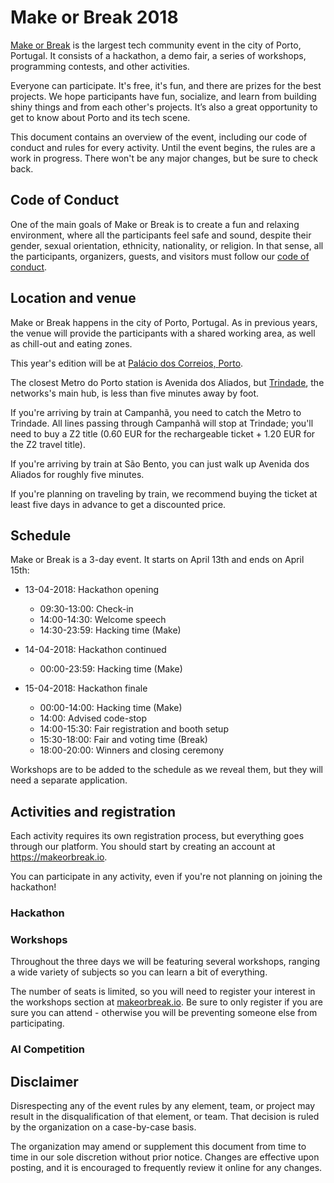 # Make or Break 2018

[Make or Break](https://makeorbreak.io) is the largest tech community event in
the city of Porto, Portugal. It consists of a hackathon, a demo fair, a series
of workshops, programming contests, and other activities.

Everyone can participate. It's free, it's fun, and there are prizes for the
best projects. We hope participants have fun, socialize, and learn from
building shiny things and from each other's projects. It’s also a great
opportunity to get to know about Porto and its tech scene.

This document contains an overview of the event, including our code of conduct
and rules for every activity. Until the event begins, the rules are a work in
progress. There won't be any major changes, but be sure to check back.


## Code of Conduct

One of the main goals of Make or Break is to create a fun and relaxing
environment, where all the participants feel safe and sound, despite their
gender, sexual orientation, ethnicity, nationality, or religion. In that sense,
all the participants, organizers, guests, and visitors must follow our [code of
conduct](code-of-conduct.md).


## Location and venue

Make or Break happens in the city of Porto, Portugal. As in previous years, the
venue will provide the participants with a shared working area, as well as
chill-out and eating zones.

This year's edition will be at [Palácio dos Correios, Porto](https://goo.gl/maps/mMwoSdTibWS2).

The closest Metro do Porto station is Avenida dos Aliados, but
[Trindade](https://goo.gl/maps/FiNN4bvCafA2), the networks's main hub, is less
than five minutes away by foot.

If you're arriving by train at Campanhã, you need to catch the Metro to
Trindade. All lines passing through Campanhã will stop at Trindade; you'll need
to buy a Z2 title (0.60 EUR for the rechargeable ticket + 1.20 EUR for the Z2
travel title).

If you're arriving by train at São Bento, you can just walk up Avenida dos
Aliados for roughly five minutes.

If you're planning on traveling by train, we recommend buying the ticket at
least five days in advance to get a discounted price.


## Schedule

Make or Break is a 3-day event. It starts on April 13th and ends on April 15th:

* 13-04-2018: Hackathon opening
    * 09:30-13:00: Check-in
    * 14:00-14:30: Welcome speech
    * 14:30-23:59: Hacking time (Make)

* 14-04-2018: Hackathon continued
    * 00:00-23:59: Hacking time (Make)

* 15-04-2018: Hackathon finale
    * 00:00-14:00: Hacking time (Make)
    * 14:00: Advised code-stop
    * 14:00-15:30: Fair registration and booth setup
    * 15:30-18:00: Fair and voting time (Break)
    * 18:00-20:00: Winners and closing ceremony

Workshops are to be added to the schedule as we reveal them, but they will need
a separate application.


## Activities and registration

Each activity requires its own registration process, but everything goes
through our platform. You should start by creating an account at
https://makeorbreak.io.

You can participate in any activity, even if you're not planning on joining the
hackathon!

### Hackathon




### Workshops

Throughout the three days we will be featuring several workshops, ranging a
wide variety of subjects so you can learn a bit of everything.

The number of seats is limited, so you will need to register your interest in
the workshops section at [makeorbreak.io](https://makeorbreak.io). Be sure to
only register if you are sure you can attend - otherwise you will be preventing
someone else from participating.


### AI Competition



## Disclaimer

Disrespecting any of the event rules by any element, team, or project may
result in the disqualification of that element, or team. That decision is ruled
by the organization on a case-by-case basis.

The organization may amend or supplement this document from time to time in our
sole discretion without prior notice. Changes are effective upon posting, and
it is encouraged to frequently review it online for any changes.
